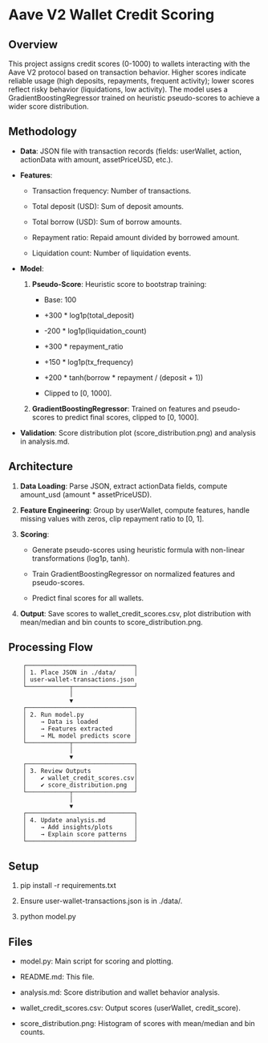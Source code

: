 Aave V2 Wallet Credit Scoring
=============================

Overview
--------

This project assigns credit scores (0-1000) to wallets interacting with the Aave V2 protocol based on transaction behavior. Higher scores indicate reliable usage (high deposits, repayments, frequent activity); lower scores reflect risky behavior (liquidations, low activity). The model uses a GradientBoostingRegressor trained on heuristic pseudo-scores to achieve a wider score distribution.

Methodology
-----------

*   **Data**: JSON file with transaction records (fields: userWallet, action, actionData with amount, assetPriceUSD, etc.).
    
*   **Features**:
    
    *   Transaction frequency: Number of transactions.
        
    *   Total deposit (USD): Sum of deposit amounts.
        
    *   Total borrow (USD): Sum of borrow amounts.
        
    *   Repayment ratio: Repaid amount divided by borrowed amount.
        
    *   Liquidation count: Number of liquidation events.
        
*   **Model**:
    
    1.  **Pseudo-Score**: Heuristic score to bootstrap training:
        
        *   Base: 100
            
        *   +300 \* log1p(total\_deposit)
            
        *   \-200 \* log1p(liquidation\_count)
            
        *   +300 \* repayment\_ratio
            
        *   +150 \* log1p(tx\_frequency)
            
        *   +200 \* tanh(borrow \* repayment / (deposit + 1))
            
        *   Clipped to \[0, 1000\].
            
    2.  **GradientBoostingRegressor**: Trained on features and pseudo-scores to predict final scores, clipped to \[0, 1000\].
        
*   **Validation**: Score distribution plot (score\_distribution.png) and analysis in analysis.md.
    

Architecture
------------

1.  **Data Loading**: Parse JSON, extract actionData fields, compute amount\_usd (amount \* assetPriceUSD).
    
2.  **Feature Engineering**: Group by userWallet, compute features, handle missing values with zeros, clip repayment ratio to \[0, 1\].
    
3.  **Scoring**:
    
    *   Generate pseudo-scores using heuristic formula with non-linear transformations (log1p, tanh).
        
    *   Train GradientBoostingRegressor on normalized features and pseudo-scores.
        
    *   Predict final scores for all wallets.
        
4.  **Output**: Save scores to wallet\_credit\_scores.csv, plot distribution with mean/median and bin counts to score\_distribution.png.
    

Processing Flow
---------------

        ┌──────────────────────────────┐
        │ 1. Place JSON in ./data/     │
        │ user-wallet-transactions.json
        └────────────┬─────────────────┘
                     │
                     ▼
        ┌──────────────────────────────┐
        │ 2. Run model.py              │
        │    → Data is loaded          │
        │    → Features extracted      │
        │    → ML model predicts score │
        └────────────┬─────────────────┘
                     │
                     ▼
        ┌──────────────────────────────┐
        │ 3. Review Outputs            │
        │    ✔ wallet_credit_scores.csv│
        │    ✔ score_distribution.png  │
        └────────────┬─────────────────┘
                     │
                     ▼
        ┌──────────────────────────────┐
        │ 4. Update analysis.md        │
        │    → Add insights/plots      │
        │    → Explain score patterns  │
        └──────────────────────────────┘

Setup
-----

1.  pip install -r requirements.txt
    
2.  Ensure user-wallet-transactions.json is in ./data/.
    
3.  python model.py
    

Files
-----

*   model.py: Main script for scoring and plotting.
    
*   README.md: This file.
    
*   analysis.md: Score distribution and wallet behavior analysis.
    
*   wallet\_credit\_scores.csv: Output scores (userWallet, credit\_score).
    
*   score\_distribution.png: Histogram of scores with mean/median and bin counts.
